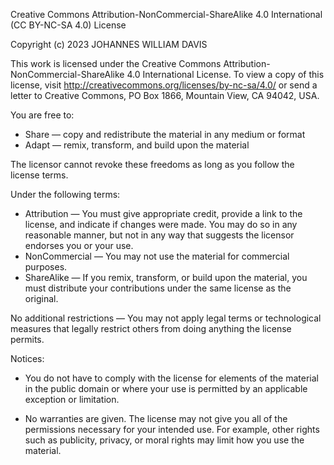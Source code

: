 Creative Commons Attribution-NonCommercial-ShareAlike 4.0 International (CC BY-NC-SA 4.0) License

Copyright (c) 2023 JOHANNES WILLIAM DAVIS

This work is licensed under the Creative Commons Attribution-NonCommercial-ShareAlike 4.0 International License. To view a copy of this license, visit http://creativecommons.org/licenses/by-nc-sa/4.0/ or send a letter to Creative Commons, PO Box 1866, Mountain View, CA 94042, USA.

You are free to:

  * Share — copy and redistribute the material in any medium or format
  * Adapt — remix, transform, and build upon the material

The licensor cannot revoke these freedoms as long as you follow the license terms.

Under the following terms:

  * Attribution — You must give appropriate credit, provide a link to the license, and indicate if changes were made. You may do so in any reasonable manner, but not in any way that suggests the licensor endorses you or your use.
  * NonCommercial — You may not use the material for commercial purposes.
  * ShareAlike — If you remix, transform, or build upon the material, you must distribute your contributions under the same license as the original.

No additional restrictions — You may not apply legal terms or technological measures that legally restrict others from doing anything the license permits.

Notices:

  * You do not have to comply with the license for elements of the material in the public domain or where your use is permitted by an applicable exception or limitation.

  * No warranties are given. The license may not give you all of the permissions necessary for your intended use. For example, other rights such as publicity, privacy, or moral rights may limit how you use the material.
